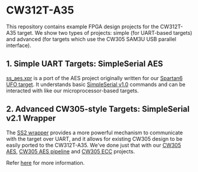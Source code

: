 # CW312T-A35
This repository contains example FPGA design projects for the CW312T-A35
target. We show two types of projects: simple (for UART-based targets) and
advanced (for targets which use the CW305 SAM3U USB parallel interface).


## 1. Simple UART Targets: SimpleSerial AES
[ss\_aes.xpr](vivado/ss_aes.xpr) is a port of the AES project originally
written for our [Spartan6 UFO target](../spartan6lx9/). It understands basic
[SimpleSerial
v1.0](https://chipwhisperer.readthedocs.io/en/latest/simpleserial.html#simpleserial-v1-0)
commands and can be interacted with like our microprocessor-based targets.


## 2. Advanced CW305-style Targets: SimpleSerial v2.1 Wrapper
The 
[SS2 wrapper](https://github.com/newaetech/fpga-common/tree/main#notes-regarding-ss2-wrapper)
provides a more powerful mechanism to communicate with the target over UART,
and it allows for existing CW305 design to be easily ported to the CW312T-A35.
We've done just that with our [CW305 AES](vivado/ss2_cw305_aes.xpr), [CW305 AES
pipeline](vivado/ss2_cw305_aes_pipelined.xpr) and [CW305
ECC](vivado/ss2_cw305_ecc.xpr) projects.

Refer
[here](https://github.com/newaetech/fpga-common/tree/main#notes-regarding-ss2-wrapper)
for more information.

